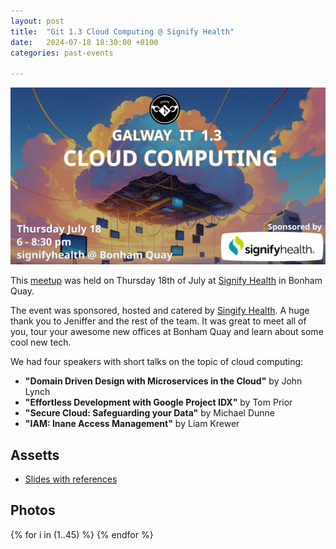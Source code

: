 ```yaml
---
layout: post
title:  "Git 1.3 Cloud Computing @ Signify Health"
date:   2024-07-18 18:30:00 +0100
categories: past-events

---
```

![GIT 1.3: Cloud Computing @ Signify Health](/assets/1.3/poster.png)

This [meetup](https://www.meetup.com/galway-information-technology/events/301885482/) was held on Thursday 18th of July at [Signify Health](https://www.google.com/maps/place/Signify+Health+Ireland/@53.2714904,-9.0513579,17z/data=!4m6!3m5!1s0x485b979ce711f47b:0x5f0ebe361d14fcea!8m2!3d53.2714904!4d-9.048783!16s%2Fg%2F11ty98vszs?entry=ttu) in Bonham Quay.


The event was sponsored, hosted and catered by [Singify Health](https://www.signifyhealth.com/ireland). A huge thank you to Jeniffer and the rest of the team. It was great to meet all of you, tour your awesome new offices at Bonham Quay and learn about some cool new tech.



We had four speakers with short talks on the topic of cloud computing:

- **"Domain Driven Design with Microservices in the Cloud"** by John Lynch
- **"Effortless Development with Google Project IDX"** by Tom Prior
- **"Secure Cloud: Safeguarding your Data"** by Michael Dunne
- **"IAM: Inane Access Management"** by Liam Krewer


## Assetts

- [Slides with references](/assets/1.3/presentation.pptx)

## Photos 

<!-- https://nanogallery2.nanostudio.org/ -->
<div id="nanogallery2" data-nanogallery2='{
	"itemsBaseURL": "/assets/1.3/photos/",
    "thumbnailHeight": 240,
    "thumbnailWidth":  "auto"   
  }'>
  {% for i in (1..45) %}
    <a href="{{i}}.jpg" data-ngthumb="{{i}}.jpg"></a>
  {% endfor %}
</div>
